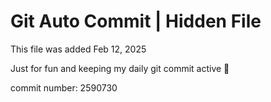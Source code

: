 # Git Auto Commit | Hidden File

This file was added Feb 12, 2025

Just for fun and keeping my daily git commit active 🤪

commit number: 2590730
